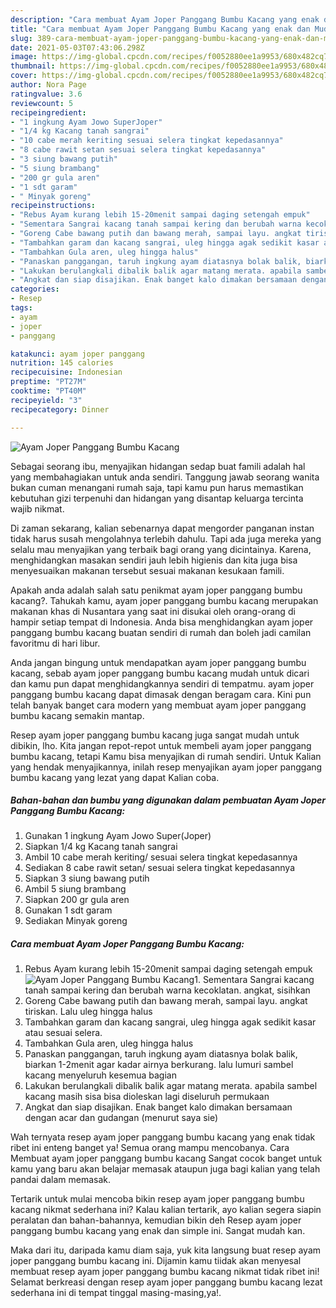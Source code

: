```yaml
---
description: "Cara membuat Ayam Joper Panggang Bumbu Kacang yang enak dan Mudah Dibuat"
title: "Cara membuat Ayam Joper Panggang Bumbu Kacang yang enak dan Mudah Dibuat"
slug: 389-cara-membuat-ayam-joper-panggang-bumbu-kacang-yang-enak-dan-mudah-dibuat
date: 2021-05-03T07:43:06.298Z
image: https://img-global.cpcdn.com/recipes/f0052880ee1a9953/680x482cq70/ayam-joper-panggang-bumbu-kacang-foto-resep-utama.jpg
thumbnail: https://img-global.cpcdn.com/recipes/f0052880ee1a9953/680x482cq70/ayam-joper-panggang-bumbu-kacang-foto-resep-utama.jpg
cover: https://img-global.cpcdn.com/recipes/f0052880ee1a9953/680x482cq70/ayam-joper-panggang-bumbu-kacang-foto-resep-utama.jpg
author: Nora Page
ratingvalue: 3.6
reviewcount: 5
recipeingredient:
- "1 ingkung Ayam Jowo SuperJoper"
- "1/4 kg Kacang tanah sangrai"
- "10 cabe merah keriting sesuai selera tingkat kepedasannya"
- "8 cabe rawit setan sesuai selera tingkat kepedasannya"
- "3 siung bawang putih"
- "5 siung brambang"
- "200 gr gula aren"
- "1 sdt garam"
- " Minyak goreng"
recipeinstructions:
- "Rebus Ayam kurang lebih 15-20menit sampai daging setengah empuk"
- "Sementara Sangrai kacang tanah sampai kering dan berubah warna kecoklatan. angkat, sisihkan"
- "Goreng Cabe bawang putih dan bawang merah, sampai layu. angkat tiriskan. Lalu uleg hingga halus"
- "Tambahkan garam dan kacang sangrai, uleg hingga agak sedikit kasar atau sesuai selera."
- "Tambahkan Gula aren, uleg hingga halus"
- "Panaskan panggangan, taruh ingkung ayam diatasnya bolak balik, biarkan 1-2menit agar kadar airnya berkurang. lalu lumuri sambel kacang menyeluruh kesemua bagian"
- "Lakukan berulangkali dibalik balik agar matang merata. apabila sambel kacang masih sisa bisa dioleskan lagi diseluruh permukaan"
- "Angkat dan siap disajikan. Enak banget kalo dimakan bersamaan dengan acar dan gudangan (menurut saya sie)"
categories:
- Resep
tags:
- ayam
- joper
- panggang

katakunci: ayam joper panggang 
nutrition: 145 calories
recipecuisine: Indonesian
preptime: "PT27M"
cooktime: "PT40M"
recipeyield: "3"
recipecategory: Dinner

---
```



![Ayam Joper Panggang Bumbu Kacang](https://img-global.cpcdn.com/recipes/f0052880ee1a9953/680x482cq70/ayam-joper-panggang-bumbu-kacang-foto-resep-utama.jpg)

Sebagai seorang ibu, menyajikan hidangan sedap buat famili adalah hal yang membahagiakan untuk anda sendiri. Tanggung jawab seorang  wanita bukan cuman menangani rumah saja, tapi kamu pun harus memastikan kebutuhan gizi terpenuhi dan hidangan yang disantap keluarga tercinta wajib nikmat.

Di zaman  sekarang, kalian sebenarnya dapat mengorder panganan instan tidak harus susah mengolahnya terlebih dahulu. Tapi ada juga mereka yang selalu mau menyajikan yang terbaik bagi orang yang dicintainya. Karena, menghidangkan masakan sendiri jauh lebih higienis dan kita juga bisa menyesuaikan makanan tersebut sesuai makanan kesukaan famili. 



Apakah anda adalah salah satu penikmat ayam joper panggang bumbu kacang?. Tahukah kamu, ayam joper panggang bumbu kacang merupakan makanan khas di Nusantara yang saat ini disukai oleh orang-orang di hampir setiap tempat di Indonesia. Anda bisa menghidangkan ayam joper panggang bumbu kacang buatan sendiri di rumah dan boleh jadi camilan favoritmu di hari libur.

Anda jangan bingung untuk mendapatkan ayam joper panggang bumbu kacang, sebab ayam joper panggang bumbu kacang mudah untuk dicari dan kamu pun dapat menghidangkannya sendiri di tempatmu. ayam joper panggang bumbu kacang dapat dimasak dengan beragam cara. Kini pun telah banyak banget cara modern yang membuat ayam joper panggang bumbu kacang semakin mantap.

Resep ayam joper panggang bumbu kacang juga sangat mudah untuk dibikin, lho. Kita jangan repot-repot untuk membeli ayam joper panggang bumbu kacang, tetapi Kamu bisa menyajikan di rumah sendiri. Untuk Kalian yang hendak menyajikannya, inilah resep menyajikan ayam joper panggang bumbu kacang yang lezat yang dapat Kalian coba.

<!--inarticleads1-->

##### Bahan-bahan dan bumbu yang digunakan dalam pembuatan Ayam Joper Panggang Bumbu Kacang:

1. Gunakan 1 ingkung Ayam Jowo Super(Joper)
1. Siapkan 1/4 kg Kacang tanah sangrai
1. Ambil 10 cabe merah keriting/ sesuai selera tingkat kepedasannya
1. Sediakan 8 cabe rawit setan/ sesuai selera tingkat kepedasannya
1. Siapkan 3 siung bawang putih
1. Ambil 5 siung brambang
1. Siapkan 200 gr gula aren
1. Gunakan 1 sdt garam
1. Sediakan  Minyak goreng




<!--inarticleads2-->

##### Cara membuat Ayam Joper Panggang Bumbu Kacang:

1. Rebus Ayam kurang lebih 15-20menit sampai daging setengah empuk
<img src="https://img-global.cpcdn.com/steps/4e1f8461658387c0/160x128cq70/ayam-joper-panggang-bumbu-kacang-langkah-memasak-1-foto.jpg" alt="Ayam Joper Panggang Bumbu Kacang">1. Sementara Sangrai kacang tanah sampai kering dan berubah warna kecoklatan. angkat, sisihkan
1. Goreng Cabe bawang putih dan bawang merah, sampai layu. angkat tiriskan. Lalu uleg hingga halus
1. Tambahkan garam dan kacang sangrai, uleg hingga agak sedikit kasar atau sesuai selera.
1. Tambahkan Gula aren, uleg hingga halus
1. Panaskan panggangan, taruh ingkung ayam diatasnya bolak balik, biarkan 1-2menit agar kadar airnya berkurang. lalu lumuri sambel kacang menyeluruh kesemua bagian
1. Lakukan berulangkali dibalik balik agar matang merata. apabila sambel kacang masih sisa bisa dioleskan lagi diseluruh permukaan
1. Angkat dan siap disajikan. Enak banget kalo dimakan bersamaan dengan acar dan gudangan (menurut saya sie)




Wah ternyata resep ayam joper panggang bumbu kacang yang enak tidak ribet ini enteng banget ya! Semua orang mampu mencobanya. Cara Membuat ayam joper panggang bumbu kacang Sangat cocok banget untuk kamu yang baru akan belajar memasak ataupun juga bagi kalian yang telah pandai dalam memasak.

Tertarik untuk mulai mencoba bikin resep ayam joper panggang bumbu kacang nikmat sederhana ini? Kalau kalian tertarik, ayo kalian segera siapin peralatan dan bahan-bahannya, kemudian bikin deh Resep ayam joper panggang bumbu kacang yang enak dan simple ini. Sangat mudah kan. 

Maka dari itu, daripada kamu diam saja, yuk kita langsung buat resep ayam joper panggang bumbu kacang ini. Dijamin kamu tiidak akan menyesal membuat resep ayam joper panggang bumbu kacang nikmat tidak ribet ini! Selamat berkreasi dengan resep ayam joper panggang bumbu kacang lezat sederhana ini di tempat tinggal masing-masing,ya!.

